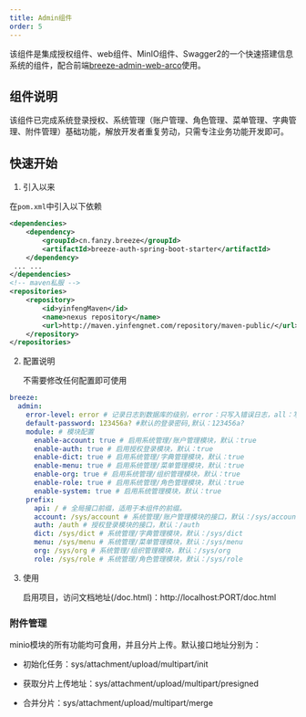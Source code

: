 ```yaml
---
title: Admin组件
order: 5
---
```


该组件是集成授权组件、web组件、MinIO组件、Swagger2的一个快速搭建信息系统的组件，配合前端[breeze-admin-web-arco](https://gitee.com/it-xiaofan/breeze-admin-web-arco)使用。

## 组件说明

该组件已完成系统登录授权、系统管理（账户管理、角色管理、菜单管理、字典管理、附件管理）基础功能，解放开发者重复劳动，只需专注业务功能开发即可。

## 快速开始

1. 引入以来

在`pom.xml`中引入以下依赖

```xml
<dependencies>
    <dependency>
        <groupId>cn.fanzy.breeze</groupId>
        <artifactId>breeze-auth-spring-boot-starter</artifactId>
    </dependency>
 ... ...
</dependencies>
<!-- maven私服 -->
<repositories>
    <repository>
        <id>yinfengMaven</id>
        <name>nexus repository</name>
        <url>http://maven.yinfengnet.com/repository/maven-public/</url>
    </repository>
</repositories>
```

2. 配置说明
   
   不需要修改任何配置即可使用

```yaml
breeze:
  admin:
    error-level: error # 记录日志到数据库的级别，error：只写入错误日志，all：写入所有到数据库(默认)
    default-password: 123456a? #默认的登录密码,默认：123456a?
    module: # 模块配置
      enable-account: true # 启用系统管理/账户管理模块，默认：true
      enable-auth: true # 启用授权登录模块，默认：true
      enable-dict: true # 启用系统管理/字典管理模块，默认：true
      enable-menu: true # 启用系统管理/菜单管理模块，默认：true
      enable-org: true # 启用系统管理/组织管理模块，默认：true
      enable-role: true # 启用系统管理/角色管理模块，默认：true
      enable-system: true # 启用系统管理模块，默认：true
    prefix:
      api: / # 全局接口前缀，适用于本组件的前缀。
      account: /sys/account # 系统管理/账户管理模块的接口，默认：/sys/account
      auth: /auth # 授权登录模块的接口，默认：/auth
      dict: /sys/dict # 系统管理/字典管理模块，默认：/sys/dict
      menu: /sys/menu # 系统管理/菜单管理模块，默认：/sys/menu
      org: /sys/org # 系统管理/组织管理模块，默认：/sys/org
      role: /sys/role # 系统管理/角色管理模块，默认：/sys/role
```

3. 使用
   
   启用项目，访问文档地址(/doc.html)：http://localhost:PORT/doc.html

### 附件管理

minio模块的所有功能均可食用，并且分片上传。默认接口地址分别为：

* 初始化任务：sys/attachment/upload/multipart/init

* 获取分片上传地址：sys/attachment/upload/multipart/presigned

* 合并分片：sys/attachment/upload/multipart/merge
